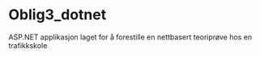 # Oblig3_dotnet
ASP.NET applikasjon laget for å forestille en nettbasert teoriprøve hos en trafikkskole
